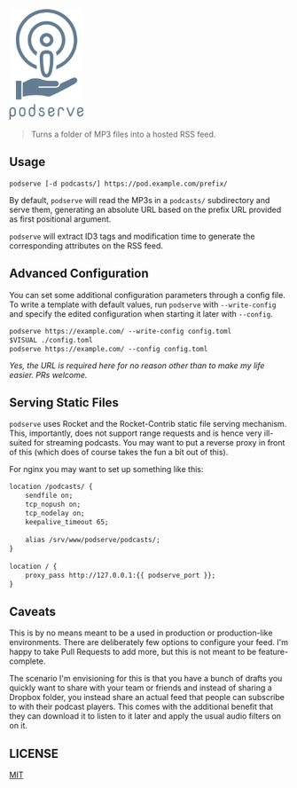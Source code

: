 <img height="200" src="assets/logo.png" alt="logo">

> Turns a folder of MP3 files into a hosted RSS feed.

## Usage

```
podserve [-d podcasts/] https://pod.example.com/prefix/
```

By default, `podserve` will read the MP3s in a `podcasts/` subdirectory
and serve them, generating an absolute URL based on the prefix URL
provided as first positional argument.

`podserve` will extract ID3 tags and modification time to generate
the corresponding attributes on the RSS feed.

## Advanced Configuration

You can set some additional configuration parameters through a config file.
To write a template with default values, run `podserve` with `--write-config`
and specify the edited configuration when starting it later with `--config`.

```
podserve https://example.com/ --write-config config.toml
$VISUAL ./config.toml
podserve https://example.com/ --config config.toml
```

*Yes, the URL is required here for no reason other than to make my life easier.
PRs welcome.*

## Serving Static Files

`podserve` uses Rocket and the Rocket-Contrib static file serving mechanism.
This, importantly, does not support range requests and is hence very ill-suited
for streaming podcasts. You may want to put a reverse proxy in front of this
(which does of course takes the fun a bit out of this).

For nginx you may want to set up something like this:

```nginx
location /podcasts/ {
    sendfile on;
    tcp_nopush on;
    tcp_nodelay on;
    keepalive_timeout 65;

    alias /srv/www/podserve/podcasts/;
}

location / {
    proxy_pass http://127.0.0.1:{{ podserve_port }};
}
```

## Caveats

This is by no means meant to be a used in production or production-like
environments. There are deliberately few options to configure your feed.
I'm happy to take Pull Requests to add more, but this is not meant to be
feature-complete.

The scenario I'm envisioning for this is that you have a bunch of drafts
you quickly want to share with your team or friends and instead of sharing
a Dropbox folder, you instead share an actual feed that people can subscribe
to with their podcast players. This comes with the additional benefit that
they can download it to listen to it later and apply the usual audio filters
on on it.

## LICENSE

[MIT](/LICENSE)
